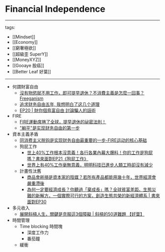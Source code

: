 # Financial Independence

---
tags:
  - [[Mindset]]
  - [[Economy]]
  - [[窮奢極欲]]
  - [[超級歪 SuperY]]
  - [[MoneyXYZ]]
  - [[Gooaye 股癌]]
  - [[Better Leaf 好葉]]
---


* 何謂財富自由
  * [沒有物慾就不用工作，即可提早退休？不消費主義是怎麼一回事？Freeganism](https://youtu.be/WsHD6X5du30)
  * [追求财务自由五年, 我想明白了这几个道理](https://youtu.be/8yzqumXb3QA)
  * [EP20 | 財你個鳥富自由 討論騙人的話術](https://youtu.be/tkQr6bS77OE)
* FIRE  
  * [FIRE運動席捲了全球，提早退休的祕密法則！](https://youtu.be/U2WsLV8cE3g)
  * ["躺平"是实现财务自由的第一步](https://youtu.be/g8VgzgnskI0)
* 資本主義矛盾
  * [同消费主义脱钩是实现财务自由最重要的一步-FIRE运动的核心基础 ](https://youtu.be/Nz4ymeHDy3M)
  * 狗屁工作
    * [世上40%工作根本沒意義！各行各業內幕大爆料！你的工作是狗屁嗎？書來面對EP21《狗屁工作》](https://www.youtube.com/watch?v=bQUEpQ09pAc)
    * [世界上有40%工作毫無意義，明明科技已進步人類工時卻沒有減少](https://www.youtube.com/watch?v=U2WsLV8cE3g)
  * 計畫性汰舊
    * [商品會耗損是資本家的陰媒？若所有產品都能用幾十年，世界經濟會嚴重滯後](https://youtu.be/tLZsADsTg48)
    * [為何一定要經濟成長？你聽過「棄成長」嗎？全球貧富差距、生態災難的新解方，一個實際可行的方案，創造生態共榮的新經濟體系 | 書來面對EP30](https://youtu.be/eWbqwcj9ALo)
* 多元收入
  * [展開斜槓人生，關鍵是克服這3個障礙 | 斜槓的50道難題 【好葉】](https://youtu.be/zoQNV_ou6jM)
* 時間管理
  * Time blocking 時間塊
    * 深度工作力
    * 番茄鐘
  * 緩衝
